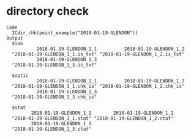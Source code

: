 # directory check

    Code
      ICdir_chk(point_example("2018-01-19-GLENDON"))
    Output
      $ion
               2018-01-19-GLENDON_1_1          2018-01-19-GLENDON_1_2 
      "2018-01-19-GLENDON_1_1.is_txt" "2018-01-19-GLENDON_1_2.is_txt" 
               2018-01-19-GLENDON_1_3 
      "2018-01-19-GLENDON_1_3.is_txt" 
      
      $optic
               2018-01-19-GLENDON_1_1          2018-01-19-GLENDON_1_2 
      "2018-01-19-GLENDON_1_1.chk_is" "2018-01-19-GLENDON_1_2.chk_is" 
               2018-01-19-GLENDON_1_3 
      "2018-01-19-GLENDON_1_3.chk_is" 
      
      $stat
             2018-01-19-GLENDON_1_1        2018-01-19-GLENDON_1_2 
      "2018-01-19-GLENDON_1_1.stat" "2018-01-19-GLENDON_1_2.stat" 
             2018-01-19-GLENDON_1_3 
      "2018-01-19-GLENDON_1_3.stat" 
      

